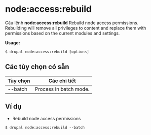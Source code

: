 # node:access:rebuild
Câu lệnh **node:access:rebuild** Rebuild node access permissions. Rebuilding will remove all privileges to content and replace them with permissions based on the current modules and settings.

**Usage:**
```
$ drupal node:access:rebuild [options] 
```

## Các tùy chọn có sẵn
Tùy chọn | Các chi tiết
-------|-------------
--batch | Process in batch mode.

## Ví dụ
* Rebuild node access permissions
```
$ drupal node:access:rebuild --batch
```
